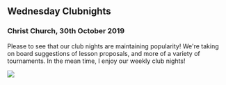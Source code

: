 ## Wednesday Clubnights

### Christ Church, 30th October 2019

Please to see that our club nights are maintaining popularity! We're taking on board suggestions of lesson proposals, and more of a variety of tournaments. In the mean time, I enjoy our weekly club nights!

<img src="https://i.imgur.com/FJMGuA6.png">